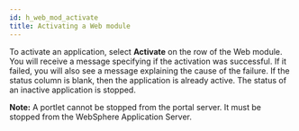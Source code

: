 ```yaml
---
id: h_web_mod_activate
title: Activating a Web module
---
```





To activate an application, select **Activate** on the row of the Web module. You will receive a message specifying if the activation was successful. If it failed, you will also see a message explaining the cause of the failure. If the status column is blank, then the application is already active. The status of an inactive application is stopped.

**Note:** A portlet cannot be stopped from the portal server. It must be stopped from the WebSphere Application Server.

